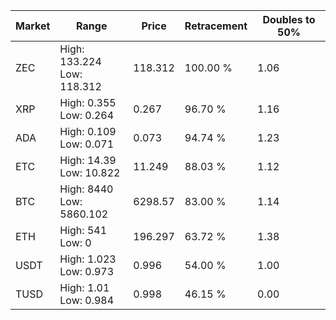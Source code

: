 | Market | Range | Price| Retracement | Doubles to 50% |
| --- | --- | --- | --- | --- |
| ZEC | High: 133.224<br />Low: 118.312 | 118.312 | 100.00 % | 1.06 |
| XRP | High: 0.355<br />Low: 0.264 | 0.267 | 96.70 % | 1.16 |
| ADA | High: 0.109<br />Low: 0.071 | 0.073 | 94.74 % | 1.23 |
| ETC | High: 14.39<br />Low: 10.822 | 11.249 | 88.03 % | 1.12 |
| BTC | High: 8440<br />Low: 5860.102 | 6298.57 | 83.00 % | 1.14 |
| ETH | High: 541<br />Low: 0 | 196.297 | 63.72 % | 1.38 |
| USDT | High: 1.023<br />Low: 0.973 | 0.996 | 54.00 % | 1.00 |
| TUSD | High: 1.01<br />Low: 0.984 | 0.998 | 46.15 % | 0.00 |
